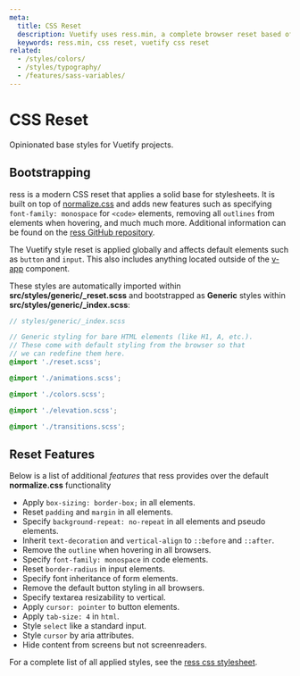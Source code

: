 ```yaml
---
meta:
  title: CSS Reset
  description: Vuetify uses ress.min, a complete browser reset based off or normalize.css.
  keywords: ress.min, css reset, vuetify css reset
related:
  - /styles/colors/
  - /styles/typography/
  - /features/sass-variables/
---
```


# CSS Reset

Opinionated base styles for Vuetify projects.

<entry-ad />

## Bootstrapping

ress is a modern CSS reset that applies a solid base for stylesheets. It is built on top of [normalize.css](https://github.com/necolas/normalize.css) and adds new features such as specifying `font-family: monospace` for `<code>` elements, removing all `outlines` from elements when hovering, and much much more. Additional information can be found on the [ress GitHub repository](https://github.com/filipelinhares/ress).

<alert type="warning">

  The Vuetify style reset is applied globally and affects default elements such as `button` and `input`. This also includes anything located outside of the [v-app](/components/application) component.

</alert>

These styles are automatically imported within **src/styles/generic/_reset.scss** and bootstrapped as **Generic** styles within **src/styles/generic/_index.scss**:

```scss
// styles/generic/_index.scss

// Generic styling for bare HTML elements (like H1, A, etc.).
// These come with default styling from the browser so that
// we can redefine them here.
@import './reset.scss';

@import './animations.scss';

@import './colors.scss';

@import './elevation.scss';

@import './transitions.scss';
```

## Reset Features

Below is a list of additional *features* that ress provides over the default **normalize.css** functionality

* Apply `box-sizing: border-box;` in all elements.
* Reset `padding` and `margin` in all elements.
* Specify `background-repeat: no-repeat` in all elements and pseudo elements.
* Inherit `text-decoration` and `vertical-align` to `::before` and `::after`.
* Remove the `outline` when hovering in all browsers.
* Specify `font-family: monospace` in code elements.
* Reset `border-radius` in input elements.
* Specify font inheritance of form elements.
* Remove the default button styling in all browsers.
* Specify textarea resizability to vertical.
* Apply `cursor: pointer` to button elements.
* Apply `tab-size: 4` in `html`.
* Style `select` like a standard input.
* Style `cursor` by aria attributes.
* Hide content from screens but not screenreaders.

For a complete list of all applied styles, see the [ress css stylesheet](https://github.com/filipelinhares/ress/blob/master/ress.css).

<backmatter />
